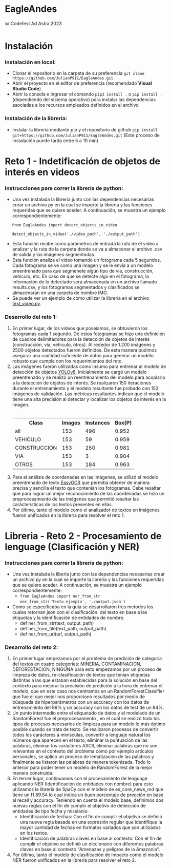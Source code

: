 # EagleAndes

📊 Codefest Ad Astra 2023

# Instalación

### Instalación en local:
  - Clonar el repositorio en la carpeta de su preferencia `git clone https://github.com/JulianP911/EagleAndes.git`
  - Abrir el proyecto en el editor de preferencia (recomendado <b>Visual Studio Code</b>).
  - Abrir la consola e ingresar el comando `pip3 install .`  o `pip install .` (dependiendo del sistema operativo) para instalar las dependencias asociadas a los recursos empleados definidos en el archivo

### Instalación de la librería:
  - Instalar la libreria mediante pip y el repositorio de github `pip install git+https://github.com/JulianP911/EagleAndes.git` (Este proceso de instalación puede tarda entre 5 a 10 min)

# Reto 1 - Indetificación de objetos de interés en videos

### Instrucciones para correr la librería de python:
  - Una vez instalada la librería junto con las dependencias necesarias crear un archivo py en la cual se importe la libreria y las funciones requeridas que se quiere aceder. A continuación, se muestra un ejemplo correspondientemente:
   ```
      from EagleAndes import detect_objects_in_video 
      
      detect_objects_in_video('./video_path', './output_path')
   ```
  - Esta función recibe como parámetros de entrada la ruta de el video a analizar y la ruta de la carpeta donde se va a almacenar el archivo .csv de salida y las imágenes segmentadas.
  - Esta función analiza el video tomando un fotograma cada 5 segundos. Cada fotograma se ve como una imagen y se le envía a un modelo preentrenado para que segmenete algún tipo de vía, construcción, vehículo, etc. En caso de que se detecte algo en el fotograma, la información de lo detectado será almacenada en un archivo llamado results.csv, y los fotogramas segmentados y clasificados se almacenaran en una carpeta de nombre IMG.
  - Se puede ver un ejemplo de como utilizar la librería en el archivo [test_video.py](test_video.py).

<h3>Desarrollo del reto 1:</h3>

<ol>
  <li>En primer lugar, de los videos que poseíamos, se obtuvieron los fotogramas cada 1 segundo. De estos fotogramas se hizo una definición de cuadros delimitadores para la detección de objetos de interés (construcción, vía, vehículo, otros). Al rededor de 1.200 imágenes y 2500 objetos detectados fueron definidos. De esta manera pudimos asegurar una cantidad suficiente de datos para generar un modelo robusto que cumpla con los requerimientos del reto.</li>
  
  <li>Las imágenes fueron utilizadas como insumo para entrenar al modelo de detección de objetos <a href="https://github.com/ultralytics/ultralytics.git">YOLOv8</a>. Inicialmente se cargó un modelo preentrenado y se realizó un reentrenamiento del modelo para acoplarlo a la detección de objetos de interés. Se realizaron 150 iteraciones durante el entrenamiento y el modelo resultante fue probado con 153 imágenes de validación. Las métricas resultantes indican que el modelo tiene una alta precisión al detectar y localizar los objetos de interés en la imagen.</li> 
  <br>
  
  <table>
  <tr>
    <th>Class</th>
    <th>Images</th>
    <th>Instances</th>
    <th>Box(P)</th>
  </tr>
  <tr>
    <td>all</td>
    <td>153</td>
    <td>496</td>
    <td>0.952</td>
  </tr>
  <tr>
    <td>VEHICULO</td>
    <td>153</td>
    <td>59</td>
    <td>0.959</td>
  </tr>
  <tr>
    <td>CONSTRUCCION</td>
    <td>153</td>
    <td>250</td>
    <td>0.981</td>
  </tr>
  <tr>
    <td>VIA</td>
    <td>153</td>
    <td>3</td>
    <td>0.904</td>
  </tr>
  <tr>
    <td>OTROS</td>
    <td>153</td>
    <td>184</td>
    <td>0.963</td>
  </tr>
</table>

  <li>Para el análisis de coordenadas en las imágenes, se utilizó el modelo preentrenado de texto <a href="https://www.jaided.ai/easyocr/install/">EasyOCR</a> que permitía obtener de manera precisa y sencilla el texto que contenían los fotogramas. Cabe resaltar que para lograr un mejor reconocimiento de las coordenadas se hizo un preprocesamiento de las imágenes que permitió resaltar las carácteristicas de los textos presentes en ellas.</li>
  <li>Por último, tanto el modelo como el analizador de textos en imágenes fueron unificados en la librería para resolver el reto 1.</li>
</ol>

<h1>Libreria - Reto 2 - Procesamiento de lenguage (Clasificación y NER)</h1>

<h3>Instrucciones para correr la librería de python:</h3>
<ul>
<li>Una vez instalada la libería junto con las dependencias necesarias crear un archivo py en la cual se importe la libreria y las funciones requeridas que se quiere aceder. A continuación, se muestra un ejemplo correspondientemente:
    <ul>
      <li><code>from EagleAndes import ner_from_str</code><br><code>ner_from_str('Texto ejemplo', './output.json')</code>
      </li>
    </ul>
  </li>
  <li>Como se especificaba en la guía se desarrollaron tres metodos los cuales retornan json con el clasificación. del texto en base a las etiquetas y la identificación de entidades de nombre.
    <ul>
      <li>def ner_from_str(text, output_path)</li>
      <li>def ner_from_file(text_path, output_path)</li>
      <li>def ner_from_url(url, output_path)</li>
    </ul>
  </li>
</ul>

<h3>Desarrollo del reto 2:</h3>

<ol>
  <li>En primer lugar empezamos por el problema de predición de categoria del textos en cuatro categorías: MINERIA, CONTAMINACION, DEFORESTACION, NINGUNA para esto empezamos por un proceso de limpieza de datos, re-clasificación de textos que tenían etiquetas distintas a las que estaban establecidas para la solución en base del contexto para mejorar la precisión de predición a la hora de entrenar el modelo, que en este caso nos centramos en un RandomForestClassifier que fue el que mejor nos proporcionó resultados por medio de búsqueda de hiperparámetros con un accuracy con los datos de entrenamiento del 99% y un accuracy con los datos de test de un 84%.
</li>
  <li>Un punto intermedio entre el etiquetado de datos y el modelado de un RandomForest fue el preprocesamiento , en el cuál se realizó todo los tipos de procesos necesarios de limpieza para un modelo lo más óptimo posible cuando se trata de texto. Se realizaron procesos de convertir todos los carácteres a minísculas, convertir a lenguaje natural los números que aparecen en el texto, eliminar la puntuación de las palabras, eliminar los carácteres ASCII, eliminar palabras que no son relevantes en el contexto del problema como por ejemplo artículos personales, se aplicó un proceso de lematización de las palabras  y finalmente se listaron las palabras de manera tokenizada. Todo lo anterior para poder tener un modelo de RandomForest de la mejor manera construida.
</li> 
  <li>En tercer lugar, continuamos con el procesamiento de lenguage aplicando NER (Identificación de entidades con nombre) para esto utilizamos la libreria de SpaCy con el modelo de es_core_news_md que tiene un f1 89.54 lo cual indica un buen porcentaje de prección en base al recall y accuracy. Teniendo en cuenta el modelo base, definimos dos nuevas reglas con el fin de cumplir el objetivo de detiección de entidades de tipo fecha y miselanio:
    <ul>
      <li>Identificación de fechas: Con el fin de cumplir el objetivo se definió una nueva regla basada en una expresión regular que identifique la mayor cantidad de fechas en formatos variados que son utilizados en los textos.</li>
      <li>Identificación de palabras claves en base al contexto: Con el fin de cumplir el objetivo se definió un diccionario con diferentes palabras claves en base al contexto "Amenazas y peligros de la Amazonia".</li>
    </ul>
</li>
 <li>Por último, tanto el modelo de clasificación de impacto como el modelo NER fueron unificados en la librería para resolver el reto 2.
</li>
</ol>

